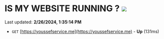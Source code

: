# IS MY WEBSITE RUNNING ? [![](https://img.shields.io/static/v1?label=Sponsor&message=%E2%9D%A4&logo=GitHub&color=%23fe8e86)](https://github.com/sponsors/<username>)

Last updated: **2/26/2024, 1:35:14 PM**

- `GET` [https://youssefservice.me](https://youssefservice.me) - **Up** (131ms)
